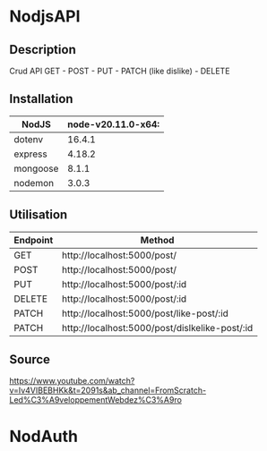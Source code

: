 # NodjsAPI

## Description
Crud API
GET - POST - PUT - PATCH (like dislike) - DELETE

## Installation

| NodJS | node-v20.11.0-x64: |
| --- | --- |
| dotenv | 16.4.1 |
| express | 4.18.2 |
| mongoose | 8.1.1 |
| nodemon | 3.0.3 |

## Utilisation

| Endpoint | Method |
| --- | --- |
| GET | http://localhost:5000/post/  |
| POST | http://localhost:5000/post/  |
| PUT | http://localhost:5000/post/:id |
| DELETE | http://localhost:5000/post/:id |
| PATCH | http://localhost:5000/post/like-post/:id |
| PATCH | http://localhost:5000/post/dislkelike-post/:id |


## Source
https://www.youtube.com/watch?v=Iv4VIBEBHKk&t=2091s&ab_channel=FromScratch-Led%C3%A9veloppementWebdez%C3%A9ro
# NodAuth
